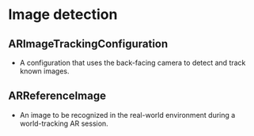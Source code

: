 #  Image detection

## ARImageTrackingConfiguration
- A configuration that uses the back-facing camera to detect and track known images.

## ARReferenceImage
- An image to be recognized in the real-world environment during a world-tracking AR session.
